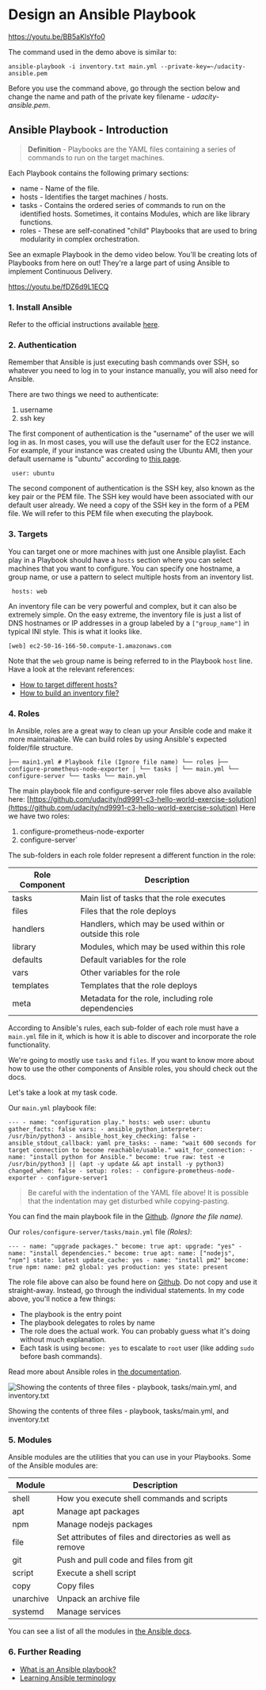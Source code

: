 # Design an Ansible Playbook

https://youtu.be/BB5aKlsYfo0

The command used in the demo above is similar to:
    
    ansible-playbook -i inventory.txt main.yml --private-key=~/udacity-ansible.pem 

Before you use the command above, go through the section below and change the name and path of the private key filename - _udacity-ansible.pem_.

## Ansible Playbook - Introduction
> 
> **Definition** - Playbooks are the YAML files containing a series of commands to run on the target machines.

Each Playbook contains the following primary sections:

* name - Name of the file.
* hosts - Identifies the target machines / hosts.
* tasks - Contains the ordered series of commands to run on the identified hosts. Sometimes, it contains Modules, which are like library functions.
* roles - These are self-conatined "child" Playbooks that are used to bring modularity in complex orchestration.

See an exmaple Playbook in the demo video below. You'll be creating lots of Playbooks from here on out! They're a large part of using Ansible to implement Continuous Delivery.

https://youtu.be/fDZ6d9L1ECQ

### 1\. Install Ansible

Refer to the official instructions available [here](https://docs.ansible.com/ansible/latest/installation_guide/intro_installation.html).

### 2\. Authentication

Remember that Ansible is just executing bash commands over SSH, so whatever you need to log in to your instance manually, you will also need for Ansible.

There are two things we need to authenticate:

1. username
2. ssh key

The first component of authentication is the "username" of the user we will log in as. In most cases, you will use the default user for the EC2 instance. For example, if your instance was created using the Ubuntu AMI, then your default username is "ubuntu" according to [this page](https://docs.aws.amazon.com/AWSEC2/latest/UserGuide/connection-prereqs.html).
    
     user: ubuntu 

The second component of authentication is the SSH key, also known as the key pair or the PEM file. The SSH key would have been associated with our default user already. We need a copy of the SSH key in the form of a PEM file. We will refer to this PEM file when executing the playbook.

### 3\. Targets

You can target one or more machines with just one Ansible playlist. Each play in a Playbook should have a `hosts` section where you can select machines that you want to configure. You can specify one hostname, a group name, or use a pattern to select multiple hosts from an inventory list.
    
     hosts: web 

An inventory file can be very powerful and complex, but it can also be extremely simple. On the easy extreme, the inventory file is just a list of DNS hostnames or IP addresses in a group labeled by a `["group_name"]` in typical INI style. This is what it looks like.
    
    [web] ec2-50-16-166-50.compute-1.amazonaws.com 

Note that the `web` group name is being referred to in the Playbook `host` line. Have a look at the relevant references:

* [How to target different hosts?](https://docs.ansible.com/ansible/latest/user_guide/intro_patterns.html)
* [How to build an inventory file?](https://docs.ansible.com/ansible/latest/user_guide/intro_inventory.html)

### 4\. Roles

In Ansible, roles are a great way to clean up your Ansible code and make it more maintainable. We can build roles by using Ansible's expected folder/file structure.
    
    ├── main1.yml # Playbook file (Ignore file name) └── roles ├── configure-prometheus-node-exporter │ └── tasks │ └── main.yml └── configure-server └── tasks └── main.yml 

The main playbook file and configure-server role files above also available here: [https://github.com/udacity/nd9991-c3-hello-world-exercise-solution](https://github.com/udacity/nd9991-c3-hello-world-exercise-solution) Here we have two roles:

1. configure-prometheus-node-exporter
2. configure-server\`

The sub-folders in each role folder represent a different function in the role:

| Role Component | Description                                             |
|----------------|---------------------------------------------------------|
| tasks          | Main list of tasks that the role executes               |
| files          | Files that the role deploys                             |
| handlers       | Handlers, which may be used within or outside this role |
| library        | Modules, which may be used within this role             |
| defaults       | Default variables for the role                          |
| vars           | Other variables for the role                            |
| templates      | Templates that the role deploys                         |
| meta           | Metadata for the role, including role dependencies      |

According to Ansible's rules, each sub-folder of each role must have a `main.yml` file in it, which is how it is able to discover and incorporate the role functionality.

We're going to mostly use `tasks` and `files`. If you want to know more about how to use the other components of Ansible roles, you should check out the docs.

Let's take a look at my task code.

Our `main.yml` playbook file:
    
    --- - name: "configuration play." hosts: web user: ubuntu gather_facts: false vars: - ansible_python_interpreter: /usr/bin/python3 - ansible_host_key_checking: false - ansible_stdout_callback: yaml pre_tasks: - name: "wait 600 seconds for target connection to become reachable/usable." wait_for_connection: - name: "install python for Ansible." become: true raw: test -e /usr/bin/python3 || (apt -y update && apt install -y python3) changed_when: false - setup: roles: - configure-prometheus-node-exporter - configure-server1 

> Be careful with the indentation of the YAML file above! It is possible that the indentation may get disturbed while copying-pasting.

You can find the main playbook file in the [Github](https://github.com/udacity/nd9991-c3-hello-world-exercise-solution/blob/main/main1.yml). _(Ignore the file name)._

Our `roles/configure-server/tasks/main.yml` file _(Roles)_:
    
    --- - name: "upgrade packages." become: true apt: upgrade: "yes" - name: "install dependencies." become: true apt: name: ["nodejs", "npm"] state: latest update_cache: yes - name: "install pm2" become: true npm: name: pm2 global: yes production: yes state: present 

The role file above can also be found here on [Github](https://github.com/udacity/nd9991-c3-hello-world-exercise-solution/blob/main/roles/configure-server/tasks/main.yml). Do not copy and use it straight-away. Instead, go through the individual statements. In my code above, you'll notice a few things:

* The playbook is the entry point
* The playbook delegates to roles by name
* The role does the actual work. You can probably guess what it's doing without much explanation.
* Each task is using `become: yes` to escalate to `root` user (like adding `sudo` before bash commands).

Read more about Ansible roles in [the documentation](https://docs.ansible.com/ansible/latest/user_guide/playbooks_reuse_roles.html).

![Showing the contents of three files - playbook, tasks/main.yml, and inventory.txt](https://video.udacity-data.com/topher/2021/September/612f9951_ex1-code/ex1-code.png)

Showing the contents of three files - playbook, tasks/main.yml, and inventory.txt

### 5\. Modules

Ansible modules are the utilities that you can use in your Playbooks. Some of the Ansible modules are:

| Module    | Description                                               |
|-----------|-----------------------------------------------------------|
| shell     | How you execute shell commands and scripts                |
| apt       | Manage apt packages                                       |
| npm       | Manage nodejs packages                                    |
| file      | Set attributes of files and directories as well as remove |
| git       | Push and pull code and files from git                     |
| script    | Execute a shell script                                    |
| copy      | Copy files                                                |
| unarchive | Unpack an archive file                                    |
| systemd   | Manage services                                           |

You can see a list of all the modules in [the Ansible docs](https://docs.ansible.com/ansible/latest/modules/list_of_all_modules.html).

### 6\. Further Reading

* [What is an Ansible playbook?](https://www.redhat.com/en/topics/automation/what-is-an-ansible-playbook)
* [Learning Ansible terminology](https://www.redhat.com/en/topics/automation/learning-ansible-tutorial)